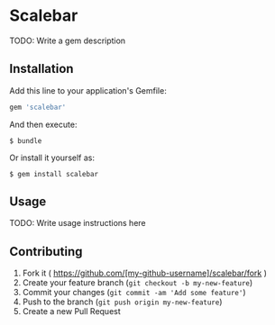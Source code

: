 # Scalebar

TODO: Write a gem description

## Installation

Add this line to your application's Gemfile:

```ruby
gem 'scalebar'
```

And then execute:

    $ bundle

Or install it yourself as:

    $ gem install scalebar

## Usage

TODO: Write usage instructions here

## Contributing

1. Fork it ( https://github.com/[my-github-username]/scalebar/fork )
2. Create your feature branch (`git checkout -b my-new-feature`)
3. Commit your changes (`git commit -am 'Add some feature'`)
4. Push to the branch (`git push origin my-new-feature`)
5. Create a new Pull Request
